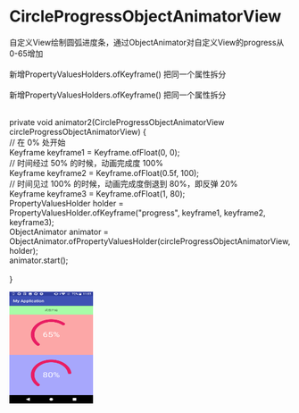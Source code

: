 # CircleProgressObjectAnimatorView
自定义View绘制圆弧进度条，通过ObjectAnimator对自定义View的progress从0-65增加<br/><br/>
新增PropertyValuesHolders.ofKeyframe() 把同一个属性拆分<br/><br/>
新增PropertyValuesHolders.ofKeyframe() 把同一个属性拆分<br/><br/>

private void animator2(CircleProgressObjectAnimatorView circleProgressObjectAnimatorView) {<br/>
    // 在 0% 处开始<br/>
    Keyframe keyframe1 = Keyframe.ofFloat(0, 0);<br/>
    // 时间经过 50% 的时候，动画完成度 100%<br/>
    Keyframe keyframe2 = Keyframe.ofFloat(0.5f, 100);<br/>
    // 时间见过 100% 的时候，动画完成度倒退到 80%，即反弹 20%<br/>
    Keyframe keyframe3 = Keyframe.ofFloat(1, 80);<br/>
    PropertyValuesHolder holder = PropertyValuesHolder.ofKeyframe("progress", keyframe1, keyframe2, keyframe3);<br/>
    ObjectAnimator animator = ObjectAnimator.ofPropertyValuesHolder(circleProgressObjectAnimatorView, holder);<br/>
    animator.start();<br/><br/>
}

<!-- ![Image text](https://raw.githubusercontent.com/xqgdmg/CircleProgressObjectAnimatorView/master/img/Screenshot_20180615-110310.png) -->
<img src="https://raw.githubusercontent.com/xqgdmg/CircleProgressObjectAnimatorView/master/img/Screenshot_20180615-110310.png" width="150" height="200" alt="图片描述文字"/>
